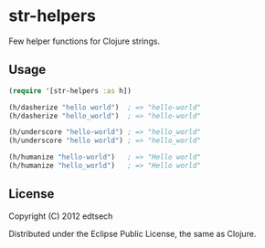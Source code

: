 # str-helpers

Few helper functions for Clojure strings.

## Usage

``` clojure
(require '[str-helpers :as h])

(h/dasherize "hello world")  ; => "hello-world"
(h/dasherize "hello_world")  ; => "hello-world"

(h/underscore "hello-world") ; => "hello_world"
(h/underscore "hello world") ; => "hello_world"

(h/humanize "hello-world")   ; => "Hello world"
(h/humanize "hello_world")   ; => "Hello world"
```

## License

Copyright (C) 2012 edtsech

Distributed under the Eclipse Public License, the same as Clojure.
